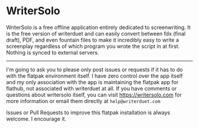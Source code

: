 # WriterSolo
WriterSolo is a free offline application entirely dedicated to screenwriting. It is the free version of writerduet and can easily convert between fdx (final draft), PDF, and even fountain files to make it incredibly easy to write a screenplay regardless of which program you wrote the script in at first. Nothing is synced to external servers.

---

I'm going to ask you to please only post issues or requests if it has to do with the flatpak environment itself. I have zero control over the app itself and my only association with the app is maintaining the flatpak app for flathub, not associated with writerduet at all. If you have comments or questions about writersolo itself, you can visit https://writersolo.com for more information or email them directly at `
help@writerduet.com
`

Issues or Pull Requests to improve this flatpak installation is always welcome. I encourage it.
